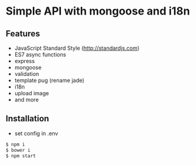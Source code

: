 # Simple API with mongoose and i18n

## Features
- JavaScript Standard Style (http://standardjs.com)
- ES7 async functions
- express
- mongoose
- validation
- template pug (rename jade)
- i18n
- upload image
- and more

## Installation
- set config in .env
```bash
$ npm i
$ bower i
$ npm start
```
